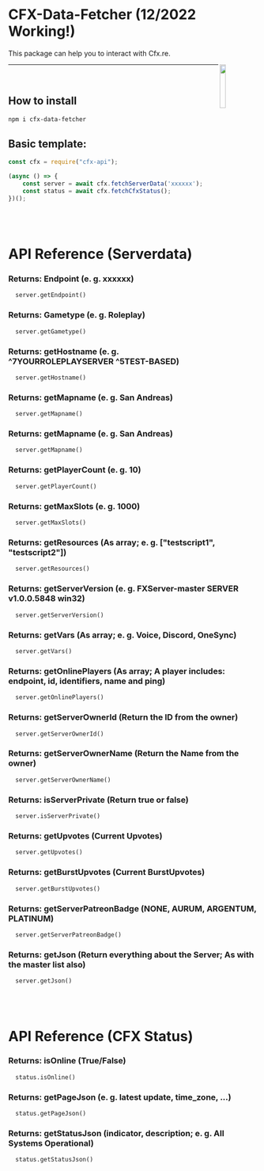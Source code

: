 
# CFX-Data-Fetcher (12/2022 Working!)

This package can help you to interact with Cfx.re.

<img align="right" src="https://avatars.githubusercontent.com/u/25160833?s=200&v=4" height=15% width=15%>

<hr>
<br>

## How to install

```bash
npm i cfx-data-fetcher
```

## Basic template:

```js
const cfx = require("cfx-api");

(async () => {
    const server = await cfx.fetchServerData('xxxxxx');
    const status = await cfx.fetchCfxStatus();
})();
```

<br>
<br>

# API Reference (Serverdata)
### 

### Returns: Endpoint (e. g. xxxxxx)
```http
  server.getEndpoint()
```

### Returns: Gametype (e. g. Roleplay)
```http
  server.getGametype()
```

### Returns: getHostname (e. g. ^7YOURROLEPLAYSERVER ^5TEST-BASED)
```http
  server.getHostname()
```

### Returns: getMapname (e. g. San Andreas)
```http
  server.getMapname()
```

### Returns: getMapname (e. g. San Andreas)
```http
  server.getMapname()
```

### Returns: getPlayerCount (e. g. 10)
```http
  server.getPlayerCount()
```

### Returns: getMaxSlots (e. g. 1000)
```http
  server.getMaxSlots()
```

### Returns: getResources (As array; e. g. ["testscript1", "testscript2"])
```http
  server.getResources()
```

### Returns: getServerVersion (e. g. FXServer-master SERVER v1.0.0.5848 win32)
```http
  server.getServerVersion()
```

### Returns: getVars (As array; e. g. Voice, Discord, OneSync)
```http
  server.getVars()
```

### Returns: getOnlinePlayers (As array; A player includes: endpoint, id, identifiers, name and ping)
```http
  server.getOnlinePlayers()
```

### Returns: getServerOwnerId (Return the ID from the owner)
```http
  server.getServerOwnerId()
```

### Returns: getServerOwnerName (Return the Name from the owner)
```http
  server.getServerOwnerName()
```

### Returns: isServerPrivate (Return true or false)
```http
  server.isServerPrivate()
```

### Returns: getUpvotes (Current Upvotes)
```http
  server.getUpvotes()
```

### Returns: getBurstUpvotes (Current BurstUpvotes)
```http
  server.getBurstUpvotes()
```

### Returns: getServerPatreonBadge (NONE, AURUM, ARGENTUM, PLATINUM)
```http
  server.getServerPatreonBadge()
```

### Returns: getJson (Return everything about the Server; As with the master list also)
```http
  server.getJson()
```

<br>
<br>

# API Reference (CFX Status)
### 

### Returns: isOnline (True/False)
```http
  status.isOnline()
```

### Returns: getPageJson (e. g. latest update, time_zone, ...)
```http
  status.getPageJson()
```

### Returns: getStatusJson (indicator, description; e. g. All Systems Operational)
```http
  status.getStatusJson()
```
